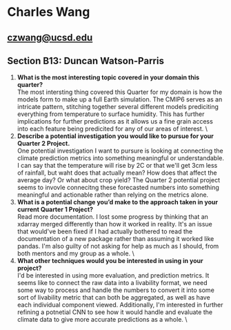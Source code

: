 #   Charles Wang
## czwang@ucsd.edu

## Section B13: Duncan Watson-Parris

1. **What is the most interesting topic covered in your domain this quarter?** \
The most intersting thing covered this Quarter for my domain is how the models form to make up a full Earth simulation. The CMIP6 serves as an intricate pattern, 
stitching together several different models prediciting everything from temperature to surface humidity. This has further implications for further predictions as 
it allows us a fine grain access into each feature being predicited for any of our areas of interest. \
2. **Describe a potential investigation you would like to pursue for your Quarter 2 Project.** \
One potential investigation I want to pursure is looking at connecting the climate prediction metrics into something meaningful or understandable. I can say that the
temperature will rise by 2C or that we'll get 3cm less of rainfall, but waht does that actually mean? How does that affect the average day? Or what about crop yield? 
The Quarter 2 potential project seems to invovle connecitng these forecasted numbers into something meaningful and actionable rather than relying on the metrics alone.
3. **What is a potential change you’d make to the approach taken in your current Quarter 1 Project?** \
Read more documentation. I lost some progress by thinking that an xdarray merged differently than how it worked in reality. It's an issue that would've been fixed if
I had actually bothered to read the documentation of a new package rather than assuming it worked like pandas. I'm also guilty of not asking for help as much as I should,
from both mentors and my group as a whole. \
4. **What other techniques would you be interested in using in your project?** \
I'd be interested in using more evaluation, and prediction metrics. It seems like to connect the raw data into a livability format, we need some way to process and handle the
numbers to convert it into some sort of livability metric that can both be aggregated, as well as have each individual component viewed. Additionally, I'm interested in further
refining a potnetial CNN to see how it would handle and evaluate the climate data to give more accurate predictions as a whole. \


